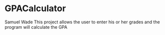 # GPACalculator
Samuel Wade
This project allows the user to enter his or her grades and the program will calculate the GPA
